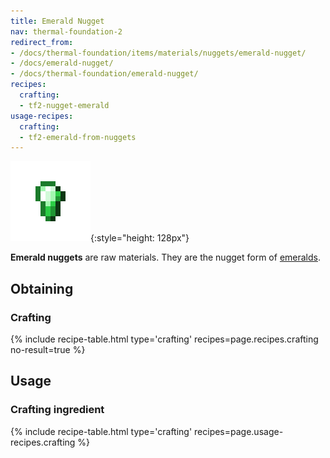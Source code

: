 ```yaml
---
title: Emerald Nugget
nav: thermal-foundation-2
redirect_from:
- /docs/thermal-foundation/items/materials/nuggets/emerald-nugget/
- /docs/emerald-nugget/
- /docs/thermal-foundation/emerald-nugget/
recipes:
  crafting:
  - tf2-nugget-emerald
usage-recipes:
  crafting:
  - tf2-emerald-from-nuggets
---
```


![Emerald nugget](/assets/images/thermal-foundation-2/nugget-emerald.png){:style="height: 128px"}


**Emerald nuggets** are raw materials. They are the nugget form of
[emeralds](https://minecraft.gamepedia.com/Emerald).


Obtaining
---------

### Crafting
{% include recipe-table.html type='crafting' recipes=page.recipes.crafting no-result=true %}


Usage
-----

### Crafting ingredient
{% include recipe-table.html type='crafting' recipes=page.usage-recipes.crafting %}
